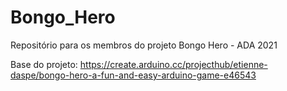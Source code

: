 # Bongo_Hero
Repositório para os membros do projeto Bongo Hero - ADA 2021

Base do projeto: https://create.arduino.cc/projecthub/etienne-daspe/bongo-hero-a-fun-and-easy-arduino-game-e46543
